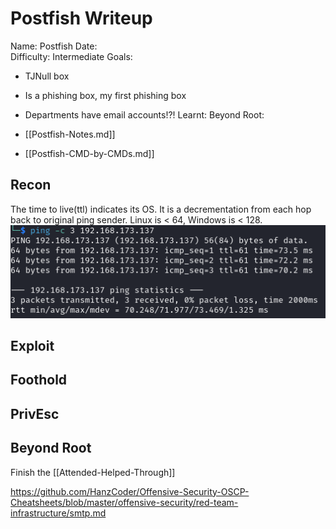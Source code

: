 # Postfish Writeup

Name: Postfish
Date:  
Difficulty:  Intermediate
Goals:  
- TJNull box
- Is a phishing box, my first phishing box
- Departments have email accounts!?!
Learnt:
Beyond Root:

- [[Postfish-Notes.md]]
- [[Postfish-CMD-by-CMDs.md]]


## Recon

The time to live(ttl) indicates its OS. It is a decrementation from each hop back to original ping sender. Linux is < 64, Windows is < 128.
![ping](Screenshots/ping.png)



## Exploit

## Foothold

## PrivEsc

## Beyond Root

Finish the [[Attended-Helped-Through]]

https://github.com/HanzCoder/Offensive-Security-OSCP-Cheatsheets/blob/master/offensive-security/red-team-infrastructure/smtp.md